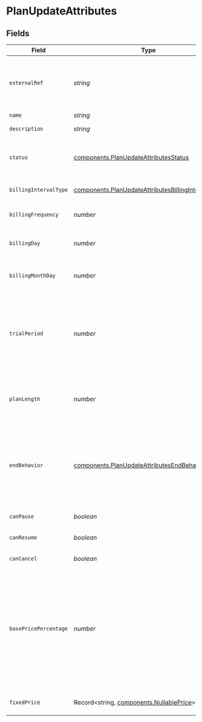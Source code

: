# PlanUpdateAttributes


## Fields

| Field                                                                                                                                                                                                                                                                                                                                                          | Type                                                                                                                                                                                                                                                                                                                                                           | Required                                                                                                                                                                                                                                                                                                                                                       | Description                                                                                                                                                                                                                                                                                                                                                    | Example                                                                                                                                                                                                                                                                                                                                                        |
| -------------------------------------------------------------------------------------------------------------------------------------------------------------------------------------------------------------------------------------------------------------------------------------------------------------------------------------------------------------- | -------------------------------------------------------------------------------------------------------------------------------------------------------------------------------------------------------------------------------------------------------------------------------------------------------------------------------------------------------------- | -------------------------------------------------------------------------------------------------------------------------------------------------------------------------------------------------------------------------------------------------------------------------------------------------------------------------------------------------------------- | -------------------------------------------------------------------------------------------------------------------------------------------------------------------------------------------------------------------------------------------------------------------------------------------------------------------------------------------------------------- | -------------------------------------------------------------------------------------------------------------------------------------------------------------------------------------------------------------------------------------------------------------------------------------------------------------------------------------------------------------- |
| `externalRef`                                                                                                                                                                                                                                                                                                                                                  | *string*                                                                                                                                                                                                                                                                                                                                                       | :heavy_minus_sign:                                                                                                                                                                                                                                                                                                                                             | A unique attribute that you could use to contain information from another company system, for example. The maximum length is 2048 characters.                                                                                                                                                                                                                  | abc123                                                                                                                                                                                                                                                                                                                                                         |
| `name`                                                                                                                                                                                                                                                                                                                                                         | *string*                                                                                                                                                                                                                                                                                                                                                       | :heavy_minus_sign:                                                                                                                                                                                                                                                                                                                                             | N/A                                                                                                                                                                                                                                                                                                                                                            | Monthly                                                                                                                                                                                                                                                                                                                                                        |
| `description`                                                                                                                                                                                                                                                                                                                                                  | *string*                                                                                                                                                                                                                                                                                                                                                       | :heavy_minus_sign:                                                                                                                                                                                                                                                                                                                                             | The plan description to display to customers.                                                                                                                                                                                                                                                                                                                  | A monthly subscription.                                                                                                                                                                                                                                                                                                                                        |
| `status`                                                                                                                                                                                                                                                                                                                                                       | [components.PlanUpdateAttributesStatus](../../models/components/planupdateattributesstatus.md)                                                                                                                                                                                                                                                                 | :heavy_minus_sign:                                                                                                                                                                                                                                                                                                                                             | (*Reserved for future use*) Set all plans to `active`. Only `active` plans are available for use.                                                                                                                                                                                                                                                              | active                                                                                                                                                                                                                                                                                                                                                         |
| `billingIntervalType`                                                                                                                                                                                                                                                                                                                                          | [components.PlanUpdateAttributesBillingIntervalType](../../models/components/planupdateattributesbillingintervaltype.md)                                                                                                                                                                                                                                       | :heavy_minus_sign:                                                                                                                                                                                                                                                                                                                                             | The unit of time in which billing intervals are measured.                                                                                                                                                                                                                                                                                                      | month                                                                                                                                                                                                                                                                                                                                                          |
| `billingFrequency`                                                                                                                                                                                                                                                                                                                                             | *number*                                                                                                                                                                                                                                                                                                                                                       | :heavy_minus_sign:                                                                                                                                                                                                                                                                                                                                             | The number of intervals between issuing bills.                                                                                                                                                                                                                                                                                                                 | 1                                                                                                                                                                                                                                                                                                                                                              |
| `billingDay`                                                                                                                                                                                                                                                                                                                                                   | *number*                                                                                                                                                                                                                                                                                                                                                       | :heavy_minus_sign:                                                                                                                                                                                                                                                                                                                                             | The day of the week when weekly subscriptions are billed.                                                                                                                                                                                                                                                                                                      | 1                                                                                                                                                                                                                                                                                                                                                              |
| `billingMonthDay`                                                                                                                                                                                                                                                                                                                                              | *number*                                                                                                                                                                                                                                                                                                                                                       | :heavy_minus_sign:                                                                                                                                                                                                                                                                                                                                             | The date of the month when monthly subscriptions are billed.                                                                                                                                                                                                                                                                                                   | 1                                                                                                                                                                                                                                                                                                                                                              |
| `trialPeriod`                                                                                                                                                                                                                                                                                                                                                  | *number*                                                                                                                                                                                                                                                                                                                                                       | :heavy_minus_sign:                                                                                                                                                                                                                                                                                                                                             | The number of intervals from the start of the subscription before billing starts. Used with `billing_interval_type`. For example, if `billing_interval_type` is `months`, and `trial_period` is `1`, the trial period is 1 month.                                                                                                                              | 7                                                                                                                                                                                                                                                                                                                                                              |
| `planLength`                                                                                                                                                                                                                                                                                                                                                   | *number*                                                                                                                                                                                                                                                                                                                                                       | :heavy_minus_sign:                                                                                                                                                                                                                                                                                                                                             | The length of time for which a subscription plan is valid. For example, six months after which the plan is renewed.                                                                                                                                                                                                                                            | 12                                                                                                                                                                                                                                                                                                                                                             |
| `endBehavior`                                                                                                                                                                                                                                                                                                                                                  | [components.PlanUpdateAttributesEndBehavior](../../models/components/planupdateattributesendbehavior.md)                                                                                                                                                                                                                                                       | :heavy_minus_sign:                                                                                                                                                                                                                                                                                                                                             | Enables you to specify recurring payments. If `end_behavior` is `roll`, customers pay regularly and repeatedly. If `end_behavior` is `close`, customers pay a total amount in a limited number of partial payments.                                                                                                                                            | close                                                                                                                                                                                                                                                                                                                                                          |
| `canPause`                                                                                                                                                                                                                                                                                                                                                     | *boolean*                                                                                                                                                                                                                                                                                                                                                      | :heavy_minus_sign:                                                                                                                                                                                                                                                                                                                                             | The subscriber can pause a subscription.                                                                                                                                                                                                                                                                                                                       | false                                                                                                                                                                                                                                                                                                                                                          |
| `canResume`                                                                                                                                                                                                                                                                                                                                                    | *boolean*                                                                                                                                                                                                                                                                                                                                                      | :heavy_minus_sign:                                                                                                                                                                                                                                                                                                                                             | The subscriber can resume a paused subscription.                                                                                                                                                                                                                                                                                                               | false                                                                                                                                                                                                                                                                                                                                                          |
| `canCancel`                                                                                                                                                                                                                                                                                                                                                    | *boolean*                                                                                                                                                                                                                                                                                                                                                      | :heavy_minus_sign:                                                                                                                                                                                                                                                                                                                                             | The subscriber can cancel a subscription.                                                                                                                                                                                                                                                                                                                      | false                                                                                                                                                                                                                                                                                                                                                          |
| `basePricePercentage`                                                                                                                                                                                                                                                                                                                                          | *number*                                                                                                                                                                                                                                                                                                                                                       | :heavy_minus_sign:                                                                                                                                                                                                                                                                                                                                             | A percentage discount on the total cost of any products within an offering. For example, you can configure a percentage that equates the cost of a plan to the total value of all products within the offering, reduced by a percentage. For example, if you specify `10`, a 10% discount is applied to the total value of all repeat products in an offering. | 90                                                                                                                                                                                                                                                                                                                                                             |
| `fixedPrice`                                                                                                                                                                                                                                                                                                                                                   | Record<string, [components.NullablePrice](../../models/components/nullableprice.md)>                                                                                                                                                                                                                                                                           | :heavy_minus_sign:                                                                                                                                                                                                                                                                                                                                             | N/A                                                                                                                                                                                                                                                                                                                                                            | {"USD":{"amount":100,"includes_tax":false},"GBP":{"amount":90,"includes_tax":true}}                                                                                                                                                                                                                                                                            |